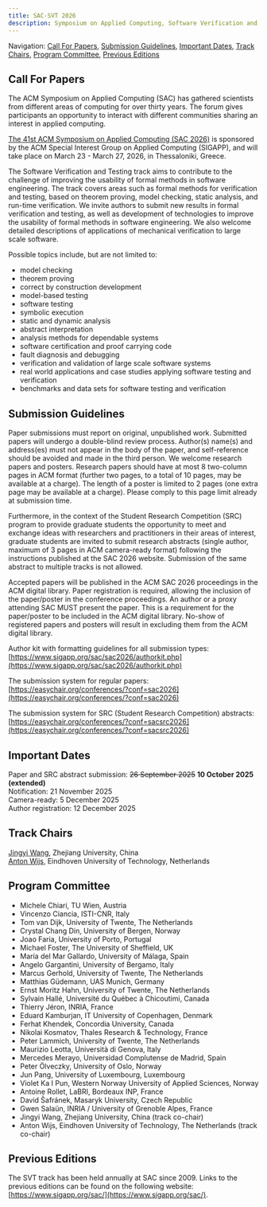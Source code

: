 ```yaml
---
title: SAC-SVT 2026
description: Symposium on Applied Computing, Software Verification and Testing Track, 2026
---
```

Navigation: [Call For Papers](#call-for-papers), [Submission Guidelines](#submission-guidelines), [Important Dates](#important-dates), [Track Chairs](#track-chairs), [Program Committee](#program-committee), [Previous Editions](#previous-editions)

## Call For Papers

The ACM Symposium on Applied Computing (SAC) has gathered scientists from different areas of computing for over thirty years. 
The forum gives participants an opportunity to interact with different communities sharing an interest in applied computing.

[The 41st ACM Symposium on Applied Computing (SAC 2026)](https://www.sigapp.org/sac/sac2026/) is sponsored by the ACM Special Interest Group on Applied Computing (SIGAPP), and will take place on March 23 - March 27, 2026, in Thessaloniki, Greece.

The Software Verification and Testing track aims to contribute to the challenge of improving the usability of formal methods in software engineering. 
The track covers areas such as formal methods for verification and testing, based on theorem proving, model checking, static analysis, and run-time verification. 
We invite authors to submit new results in formal verification and testing, as well as development of technologies to improve the usability of formal methods in software engineering. 
We also welcome detailed descriptions of applications of mechanical verification to large scale software.

Possible topics include, but are not limited to:

- model checking
- theorem proving
- correct by construction development
- model-based testing
- software testing
- symbolic execution
- static and dynamic analysis
- abstract interpretation
- analysis methods for dependable systems
- software certification and proof carrying code
- fault diagnosis and debugging
- verification and validation of large scale software systems
- real world applications and case studies applying software testing and verification
- benchmarks and data sets for software testing and verification

## Submission Guidelines

Paper submissions must report on original, unpublished work. 
Submitted papers will undergo a double-blind review process. 
Author(s) name(s) and address(es) must not appear in the body of the paper, and self-reference should be avoided and made in the third person. 
We welcome research papers and posters. 
Research papers should have at most 8 two-column pages in ACM format (further two pages, to a total of 10 pages, may be available at a charge). 
The length of a poster is limited to 2 pages (one extra page may be available at a charge). 
Please comply to this page limit already at submission time.

Furthermore, in the context of the Student Research Competition (SRC) program to provide graduate students the opportunity to meet and exchange ideas with researchers and practitioners in their areas of interest, graduate students are invited to submit research abstracts (single author, maximum of 3 pages in ACM camera-ready format) following the instructions published at the SAC 2026 website. 
Submission of the same abstract to multiple tracks is not allowed.

Accepted papers will be published in the ACM SAC 2026 proceedings in the ACM digital library. 
Paper registration is required, allowing the inclusion of the paper/poster in the conference proceedings. 
An author or a proxy attending SAC MUST present the paper. 
This is a requirement for the paper/poster to be included in the ACM digital library. 
No-show of registered papers and posters will result in excluding them from the ACM digital library.

Author kit with formatting guidelines for all submission types: [https://www.sigapp.org/sac/sac2026/authorkit.php](https://www.sigapp.org/sac/sac2026/authorkit.php)

The submission system for regular papers: [https://easychair.org/conferences/?conf=sac2026](https://easychair.org/conferences/?conf=sac2026)

The submission system for SRC (Student Research Competition) abstracts: [https://easychair.org/conferences/?conf=sacsrc2026](https://easychair.org/conferences/?conf=sacsrc2026)

## Important Dates
Paper and SRC abstract submission: <s>26 September 2025</s> <b>10 October 2025 (extended)</b> <br>
Notification:  21 November 2025<br>
Camera-ready: 5 December 2025<br>
Author registration: 12 December 2025

## Track Chairs

[Jingyi Wang](https://wang-jingyi.github.io), Zhejiang University, China<br>
[Anton Wijs](https://www.tue.nl/en/research/researchers/anton-wijs), Eindhoven University of Technology, Netherlands

## Program Committee

- Michele Chiari, TU Wien, Austria
- Vincenzo Ciancia, ISTI-CNR, Italy
- Tom van Dijk, University of Twente, The Netherlands
- Crystal Chang Din, University of Bergen, Norway
- Joao Faria, University of Porto, Portugal
- Michael Foster, The University of Sheffield, UK
- María del Mar Gallardo, University of Málaga, Spain
- Angelo Gargantini, University of Bergamo, Italy
- Marcus Gerhold, University of Twente, The Netherlands
- Matthias Güdemann, UAS Munich, Germany
- Ernst Moritz Hahn, University of Twente, The Netherlands
- Sylvain Hallé, Université du Québec à Chicoutimi, Canada
- Thierry Jéron, INRIA, France
- Eduard Kamburjan, IT University of Copenhagen, Denmark
- Ferhat Khendek, Concordia University, Canada
- Nikolai Kosmatov, Thales Research & Technology, France
- Peter Lammich, University of Twente, The Netherlands
- Maurizio Leotta, Università di Genova, Italy
- Mercedes Merayo, Universidad Complutense de Madrid, Spain
- Peter Ölveczky, University of Oslo, Norway
- Jun Pang, University of Luxembourg, Luxembourg
- Violet Ka I Pun, Western Norway University of Applied Sciences, Norway
- Antoine Rollet, LaBRI, Bordeaux INP, France
- David Šafránek, Masaryk University, Czech Republic
- Gwen Salaün, INRIA / University of Grenoble Alpes, France
- Jingyi Wang, Zhejiang University, China (track co-chair)
- Anton Wijs, Eindhoven University of Technology, The Netherlands (track co-chair)

## Previous Editions

The SVT track has been held annually at SAC since 2009. 
Links to the previous editions can be found on the following website: [https://www.sigapp.org/sac/](https://www.sigapp.org/sac/).
